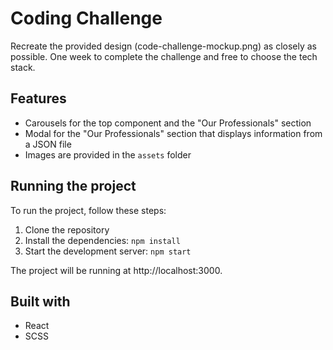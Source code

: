 # Coding Challenge

Recreate the provided design (code-challenge-mockup.png) as closely as possible. One week to complete the challenge and free to choose the tech stack.

## Features

- Carousels for the top component and the "Our Professionals" section
- Modal for the "Our Professionals" section that displays information from a JSON file
- Images are provided in the `assets` folder

## Running the project

To run the project, follow these steps:

1. Clone the repository
2. Install the dependencies: `npm install`
3. Start the development server: `npm start`

The project will be running at http://localhost:3000.

## Built with

- React
- SCSS